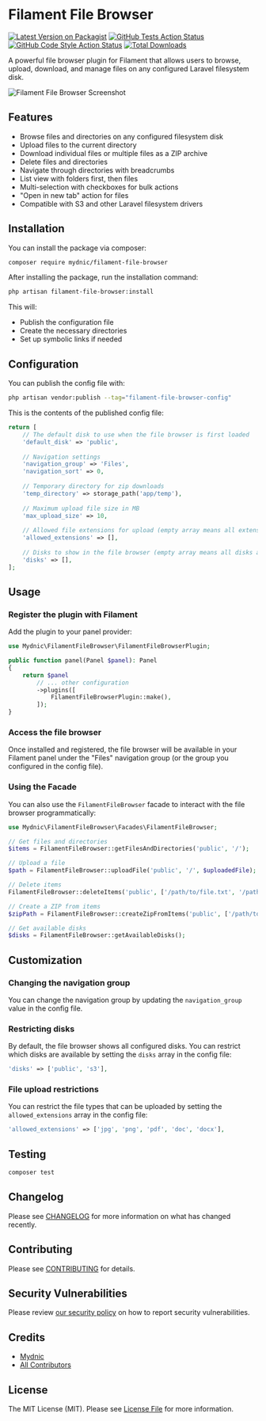 # Filament File Browser

[![Latest Version on Packagist](https://img.shields.io/packagist/v/mydnic/filament-file-browser.svg?style=flat-square)](https://packagist.org/packages/mydnic/filament-file-browser)
[![GitHub Tests Action Status](https://img.shields.io/github/actions/workflow/status/mydnic/filament-file-browser/run-tests.yml?branch=main&label=tests&style=flat-square)](https://github.com/mydnic/filament-file-browser/actions?query=workflow%3Arun-tests+branch%3Amain)
[![GitHub Code Style Action Status](https://img.shields.io/github/actions/workflow/status/mydnic/filament-file-browser/fix-php-code-style-issues.yml?branch=main&label=code%20style&style=flat-square)](https://github.com/mydnic/filament-file-browser/actions?query=workflow%3A"Fix+PHP+code+styling"+branch%3Amain)
[![Total Downloads](https://img.shields.io/packagist/dt/mydnic/filament-file-browser.svg?style=flat-square)](https://packagist.org/packages/mydnic/filament-file-browser)

A powerful file browser plugin for Filament that allows users to browse, upload, download, and manage files on any configured Laravel filesystem disk.

![Filament File Browser Screenshot](https://github.com/mydnic/filament-file-browser/raw/main/art/screenshot.png)

## Features

- Browse files and directories on any configured filesystem disk
- Upload files to the current directory
- Download individual files or multiple files as a ZIP archive
- Delete files and directories
- Navigate through directories with breadcrumbs
- List view with folders first, then files
- Multi-selection with checkboxes for bulk actions
- "Open in new tab" action for files
- Compatible with S3 and other Laravel filesystem drivers

## Installation

You can install the package via composer:

```bash
composer require mydnic/filament-file-browser
```

After installing the package, run the installation command:

```bash
php artisan filament-file-browser:install
```

This will:
- Publish the configuration file
- Create the necessary directories
- Set up symbolic links if needed

## Configuration

You can publish the config file with:

```bash
php artisan vendor:publish --tag="filament-file-browser-config"
```

This is the contents of the published config file:

```php
return [
    // The default disk to use when the file browser is first loaded
    'default_disk' => 'public',
    
    // Navigation settings
    'navigation_group' => 'Files',
    'navigation_sort' => 0,
    
    // Temporary directory for zip downloads
    'temp_directory' => storage_path('app/temp'),
    
    // Maximum upload file size in MB
    'max_upload_size' => 10,
    
    // Allowed file extensions for upload (empty array means all extensions are allowed)
    'allowed_extensions' => [],
    
    // Disks to show in the file browser (empty array means all disks are shown)
    'disks' => [],
];
```

## Usage

### Register the plugin with Filament

Add the plugin to your panel provider:

```php
use Mydnic\FilamentFileBrowser\FilamentFileBrowserPlugin;

public function panel(Panel $panel): Panel
{
    return $panel
        // ... other configuration
        ->plugins([
            FilamentFileBrowserPlugin::make(),
        ]);
}
```

### Access the file browser

Once installed and registered, the file browser will be available in your Filament panel under the "Files" navigation group (or the group you configured in the config file).

### Using the Facade

You can also use the `FilamentFileBrowser` facade to interact with the file browser programmatically:

```php
use Mydnic\FilamentFileBrowser\Facades\FilamentFileBrowser;

// Get files and directories
$items = FilamentFileBrowser::getFilesAndDirectories('public', '/');

// Upload a file
$path = FilamentFileBrowser::uploadFile('public', '/', $uploadedFile);

// Delete items
FilamentFileBrowser::deleteItems('public', ['/path/to/file.txt', '/path/to/directory']);

// Create a ZIP from items
$zipPath = FilamentFileBrowser::createZipFromItems('public', ['/path/to/file.txt', '/path/to/directory']);

// Get available disks
$disks = FilamentFileBrowser::getAvailableDisks();
```

## Customization

### Changing the navigation group

You can change the navigation group by updating the `navigation_group` value in the config file.

### Restricting disks

By default, the file browser shows all configured disks. You can restrict which disks are available by setting the `disks` array in the config file:

```php
'disks' => ['public', 's3'],
```

### File upload restrictions

You can restrict the file types that can be uploaded by setting the `allowed_extensions` array in the config file:

```php
'allowed_extensions' => ['jpg', 'png', 'pdf', 'doc', 'docx'],
```

## Testing

```bash
composer test
```

## Changelog

Please see [CHANGELOG](CHANGELOG.md) for more information on what has changed recently.

## Contributing

Please see [CONTRIBUTING](.github/CONTRIBUTING.md) for details.

## Security Vulnerabilities

Please review [our security policy](../../security/policy) on how to report security vulnerabilities.

## Credits

- [Mydnic](https://github.com/mydnic)
- [All Contributors](../../contributors)

## License

The MIT License (MIT). Please see [License File](LICENSE.md) for more information.
